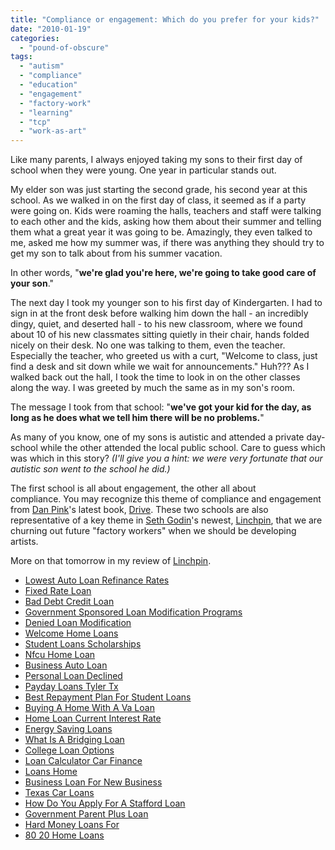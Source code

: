 ```yaml
---
title: "Compliance or engagement: Which do you prefer for your kids?"
date: "2010-01-19"
categories: 
  - "pound-of-obscure"
tags: 
  - "autism"
  - "compliance"
  - "education"
  - "engagement"
  - "factory-work"
  - "learning"
  - "tcp"
  - "work-as-art"
---
```


Like many parents, I always enjoyed taking my sons to their first day of school when they were young. One year in particular stands out.

My elder son was just starting the second grade, his second year at this school. As we walked in on the first day of class, it seemed as if a party were going on. Kids were roaming the halls, teachers and staff were talking to each other and the kids, asking how them about their summer and telling them what a great year it was going to be. Amazingly, they even talked to me, asked me how my summer was, if there was anything they should try to get my son to talk about from his summer vacation.

In other words, "**we're glad you're here, we're going to take good care of your son**."

The next day I took my younger son to his first day of Kindergarten. I had to sign in at the front desk before walking him down the hall - an incredibly dingy, quiet, and deserted hall - to his new classroom, where we found about 10 of his new classmates sitting quietly in their chair, hands folded nicely on their desk. No one was talking to them, even the teacher. Especially the teacher, who greeted us with a curt, "Welcome to class, just find a desk and sit down while we wait for announcements." Huh??? As I walked back out the hall, I took the time to look in on the other classes along the way. I was greeted by much the same as in my son's room.

The message I took from that school: "**we've got your kid for the day, as long as he does what we tell him there will be no problems.**"

As many of you know, one of my sons is autistic and attended a private day-school while the other attended the local public school. Care to guess which was which in this story? _(I'll give you a hint: we were very fortunate that our autistic son went to the school he did.)_

The first school is all about engagement, the other all about compliance. You may recognize this theme of compliance and engagement from [Dan Pink](http://www.danpink.com)'s latest book, [Drive](http://www.amazon.com/gp/product/1594488843?ie=UTF8&tag=gbrettmiller-20&link_code=as3&camp=211189&creative=373489&creativeASIN=1594488843). These two schools are also representative of a key theme in [Seth Godin](http://sethgodin.typepad.com)'s newest, [Linchpin](http://www.amazon.com/gp/product/1591843162?ie=UTF8&tag=gbrettmiller-20&link_code=as3&camp=211189&creative=373489&creativeASIN=1591843162), that we are churning out future "factory workers" when we should be developing artists.

More on that tomorrow in my review of [Linchpin](http://www.amazon.com/gp/product/1591843162?ie=UTF8&tag=gbrettmiller-20&link_code=as3&camp=211189&creative=373489&creativeASIN=1591843162).

- [Lowest Auto Loan Refinance Rates](http://www.franklinny.org/?Lowest-Auto-Loan-Refinance-Rates)
- [Fixed Rate Loan](http://www.consejocafe.org/?Fixed-Rate-Loan)
- [Bad Debt Credit Loan](http://www.mariebo.org/?Bad-Debt-Credit-Loan)
- [Government Sponsored Loan Modification Programs](http://usasportgroup.com/?Government-Sponsored-Loan-Modification-Programs)
- [Denied Loan Modification](http://www.amarysia.gr/?Denied-Loan-Modification)
- [Welcome Home Loans](http://www.franklinny.org/?Welcome-Home-Loans)
- [Student Loans Scholarships](http://www.amarysia.gr/?Student-Loans-Scholarships)
- [Nfcu Home Loan](http://www.consejocafe.org/?Nfcu-Home-Loan)
- [Business Auto Loan](http://www.amarysia.gr/?Business-Auto-Loan)
- [Personal Loan Declined](http://www.consejocafe.org/?Personal-Loan-Declined)
- [Payday Loans Tyler Tx](http://gbbkolejka.pl/?Payday-Loans-Tyler-Tx)
- [Best Repayment Plan For Student Loans](http://www.mariebo.org/?Best-Repayment-Plan-For-Student-Loans)
- [Buying A Home With A Va Loan](http://usasportgroup.com/?Buying-A-Home-With-A-Va-Loan)
- [Home Loan Current Interest Rate](http://www.mariebo.org/?Home-Loan-Current-Interest-Rate)
- [Energy Saving Loans](http://www.amarysia.gr/?Energy-Saving-Loans)
- [What Is A Bridging Loan](http://www.consejocafe.org/?What-Is-A-Bridging-Loan)
- [College Loan Options](http://gbbkolejka.pl/?College-Loan-Options)
- [Loan Calculator Car Finance](http://www.mariebo.org/?Loan-Calculator-Car-Finance)
- [Loans Home](http://usasportgroup.com/?Loans-Home)
- [Business Loan For New Business](http://www.franklinny.org/?Business-Loan-For-New-Business)
- [Texas Car Loans](http://www.amarysia.gr/?Texas-Car-Loans)
- [How Do You Apply For A Stafford Loan](http://usasportgroup.com/?How-Do-You-Apply-For-A-Stafford-Loan)
- [Government Parent Plus Loan](http://www.franklinny.org/?Government-Parent-Plus-Loan)
- [Hard Money Loans For](http://usasportgroup.com/?Hard-Money-Loans-For)
- [80 20 Home Loans](http://usasportgroup.com/?80-20-Home-Loans)
